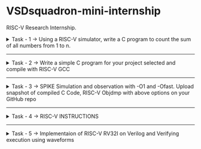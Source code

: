 # VSDsquadron-mini-internship
RISC-V Research Internship.
<details>
   <summary>Task - 1 -> Using a RISC-V simulator, write a C program to count the sum of all numbers from 1 to n.</summary>
   
## Writing a C code to count sum of numbers from 1 to n
1. I started by opening Terminal and creating and opening a new C file in Leafpad and named it as sum1ton.c . I wrote the code in it as shown in below image.
![code ](https://github.com/PULKITMAN/VSD_MINI_ResearchInternship/assets/118650271/0d647449-334d-415f-9237-8736b00b070e)
2. After that, it was compiled, run in the terminal to verify, and the desired output was obtained.
![result 1](https://github.com/PULKITMAN/VSD_MINI_ResearchInternship/assets/118650271/0c544287-ae29-426f-8ce9-61aa62fd8699)
3. Tried with many values of n and obtained results, such as n=100.
![code and result](https://github.com/PULKITMAN/VSD_MINI_ResearchInternship/assets/118650271/b88546ed-16f9-426b-9e4c-1c549559a9c0)
## Running above program in RISC-V Simulator
After running the code in the terminal, I needed to run it in the RISC-V simulator. To do that, I was required to run a specific set of code, which I completed in the steps below:
1. In order to produce a file with the ".o" extension(Assembled File), I first wrote the code to build it using the RISC-V gcc compiler with  'O1' as compiler option.
![risc v gcc file](https://github.com/PULKITMAN/VSD_MINI_ResearchInternship/assets/118650271/7291f1b8-71ca-4b39-90e8-1269fe36f168)
2. Next To obtain the assembly code for the aforementioned C program, I wrote the code ***riscv-unknown-elf-objdump -d sum1ton.o***. I received many assembly codes in return. Merely by appending "| less" to the command, the number of assembly codes shown were lowered. I searched the "main" section to get the instructions for our main code. The byte address for main was found to be 10184 and got 35 instrusctions when using option 1. I saw that the address of every instruction that followed was increased by 4.
![main assembly](https://github.com/PULKITMAN/VSD_MINI_ResearchInternship/assets/118650271/2ef3878a-4e56-48cd-a773-2f953ef3c94c)
3. After this I run the identical instructions with a different parameter, instead of ***O1***, I used ***Ofast***. I didn't observed any changes in the instructions.
   
![main assembly fast](https://github.com/PULKITMAN/VSD_MINI_ResearchInternship/assets/118650271/1d3d065d-cc21-4200-93d1-4564f364b854)

### Task 1 finished
</details>

---

<details>
   <summary>Task - 2 -> Write a simple C program for your project selected and compile with RISC-V GCC</summary>
   
## My project is to develop a 7 segment display driver.
Before writing the code first we should understand what is a "***7 segment display***" and how does it work. Once we understand how does it works we can develop the driver to run it very easily.

### An Overview of 7 Segment Display
One of the most basic kinds of display devices is a 7-segment display, which can show characters from "A" to "F" in addition to numbers from 0 to 9. The term "7 Segment Display" refers to the configuration of seven LEDs, which are placed in the shape of a "8" using hexagonal bars.

Each LED is known as a ‘Segment’ with names a, b, c, d, e, f and g. Most 7 Segment Display have an additional segment in the form of a dot(known as dp). It is technically an 8 Segment Display with 7 Segments responsible for displaying the main numerical data and one dot segment.

Pinout and labelling of the 7 segment display is as shown below:

![7-Segment-Common-Anode-Common-Cathode-Pinout](https://github.com/PULKITMAN/VSD_MINI_ResearchInternship/assets/118650271/b07d4c34-53b3-4f76-8384-b815d33de140)

It requires you to turn on or off a collection of Segments in order to display a specific number. For instance, all segments must be ON except for segment "g" in order to display the number "0".

The following image shows how the numbers '0' through '9' and the letters 'A' to 'F' will look like on a standard 7 Segment Display.

![7-Segment-Display-Number-Formation-Segment-Contol](https://github.com/PULKITMAN/VSD_MINI_ResearchInternship/assets/118650271/3a419c06-db5a-4dcd-beed-354f13a0fea6)

### Types of 7 Segment Displays
There are two main kinds of 7-segment displays, depending on how the LEDs are connected inside. The two are known as the "common cathode" and "common anode".

#### Common Cathode
The cathodes of all eight LEDs in a Common Cathode type 7 Segment Display are linked and made common for the display unit as a whole. Consequently, the full 7-segment display device may be controlled with just 8 pins or connections.

The following image shows the internal connection of a Common Cathode type 7 Segment Display:

![7-Segment-Display-Pinout-Image-2](https://github.com/PULKITMAN/VSD_MINI_ResearchInternship/assets/118650271/7002c2e7-2e7a-4ada-ba51-89cb9435de03)


#### Common Anode
In a Common Anode type 7 Segment Display, the anodes of all the 8 LEDs are connected together and made common for the entire display unit. As a result, we have just 9 pins/connections to control the entire 7 Segment Display unit (8 Cathode pins of 8 LEDs and one common Anode pin).

The following image shows the internal connection of a Common Anode type 7 Segment Display:

![7-Segment-Display-Pinout-Image-3](https://github.com/PULKITMAN/VSD_MINI_ResearchInternship/assets/118650271/8eab72bd-7ed7-4d91-8e40-3f33d88e7837)

There is one important thing about common anode and common cathode type 7 Segment Displays that we need to remember. In case of Common Anode 7 Segment Display, we connect the common anode pin to VCC (i.e., positive of the power supply, usually +5V) all the time. To turn ON a particular segment, we make the corresponding cathode pin LOW.

In case of Common Cathode 7 Segment Display, we connect the common cathode pin to GND (i.e., negative of the power supply) all the time and make a particular anode pin HIGH to turn ON the corresponding segment.

Since we now have basic knowledge of the 7 segment display we can start making the driver for the display.

I am first making the driver for the common cathode display. There will be '4' inputs which will have value either as '0' or '1'. These 4 inputs will represent a 4 bit number thus giving us 16 different values so that we can dispaly the numbers from '0' to '9' and alphabets from 'A' to 'F'.

There will be 7 different outputs each representing a segment of the display and all the outputs will have values either as '0' or '1'.

The truth-table shown in the below image shows the state of the outputs for various inputs. Since, we are making driver for common cathode display, '1' represents that the corresponding LED is on and vice-versa.

![IMG_20240625_023954](https://github.com/PULKITMAN/VSD_MINI_ResearchInternship/assets/118650271/b2867ec1-fa90-4088-8681-7d80b559fee0)

---

To code we can think of making an array of numbers containg decimal counterpart of (abcdefg)<sub>2</sub>. Then according to the input we will take out the number from the array and assign 'a' to 'f' their respective '1s' and '0s'.

The image shown below shows my code. To check the output I have displayed the value of (abcdefg)<sub>2</sub> for the corresponding input number. We can clearly see that the output value is matching the values from the truth-table.

![code for driver](https://github.com/PULKITMAN/VSD_MINI_ResearchInternship/assets/118650271/53a12bc7-a0b6-4651-919b-a594249b2393)

The image attached below shows the output.

![compiled code result driver](https://github.com/PULKITMAN/VSD_MINI_ResearchInternship/assets/118650271/b11e2f95-54c3-49bc-a842-8e7c8027912a)


Now we should update our code and compile it using "***risc-v gcc***" which is the main task.

#### Updated Code:

![code for driver riscv](https://github.com/PULKITMAN/VSD_MINI_ResearchInternship/assets/118650271/98dc65bd-d821-4590-a61c-ec3b2c1f69f1)

#### Compiled Risc v file(.o file) generated:

![risc v compiled driver basic](https://github.com/PULKITMAN/VSD_MINI_ResearchInternship/assets/118650271/51845bcb-e377-406d-9eda-910819553672)

#### "main" method in assembly language:

![ins set driver basic main](https://github.com/PULKITMAN/VSD_MINI_ResearchInternship/assets/118650271/ad1d6b57-a898-4a6c-bbfb-e064d8c3c9d1)

#### "assign" method in assembly language:

![ins set driver basic assign](https://github.com/PULKITMAN/VSD_MINI_ResearchInternship/assets/118650271/7e08a0bb-2a08-400b-9190-075722a105a0)

## Task 2 completed

</details>

---

<details>
   <summary>Task - 3 -> SPIKE Simulation and observation with -O1 and -Ofast. Upload snapshot of compiled C Code, RISC-V Objdmp with above options on your GitHub repo</summary>

The snap of code which I used:

![code for driver](https://github.com/PULKITMAN/VSD_MINI_ResearchInternship/assets/118650271/53a12bc7-a0b6-4651-919b-a594249b2393)

Outputs from C language GCC and RISC-V GCC:

![same output basic driver](https://github.com/PULKITMAN/VSD_MINI_ResearchInternship/assets/118650271/561d2121-c63a-49cb-9d99-a1511079b244)

We can clearly see that both the outputs are same.
### ***objdmp*** of "O1" mode: 

![objdump o1 main basic driver](https://github.com/PULKITMAN/VSD_MINI_ResearchInternship/assets/118650271/47a3139c-f16a-4d75-bc17-81f51cd5d556)

![objdump o1 assign basic driver](https://github.com/PULKITMAN/VSD_MINI_ResearchInternship/assets/118650271/1f4e9670-756c-48b4-bd77-4f516b533163)

---
### ***objdmp*** of "Ofast" mode:

![objdump fast main basic driver](https://github.com/PULKITMAN/VSD_MINI_ResearchInternship/assets/118650271/643c22b1-d462-4a6a-a12a-8adb3fb64f17)

![objdump fast assign basic driver](https://github.com/PULKITMAN/VSD_MINI_ResearchInternship/assets/118650271/42143712-439a-457e-8573-af480d81014e)

---

## Task 3 completed

</details>

---

<details>
   <summary>Task - 4 -> RISC-V INSTRUCTIONS</summary>
   
## INSTRUCTION SET ARCHITECTURE(ISA)

You have to know the language of computer hardware in order to control it. A computer's vocabulary is referred to as an instruction set, and the words that make up its language are called instructions.

The abstract model of a computer includes an Instruction Set Architecture (ISA), which specifies how the software controls the central processing unit (CPU). The Instruction Set Specification Architecture (ISA) serves as an interface between the hardware and software, defining the capabilities and methods of the processor.

## RISC-V ISA

A RISC-V ISA is composed of optional extensions to the base integer ISA and a base integer ISA that is required in every implementation. With the exception of lacking branch delay slots and supporting optional variable-length instruction encodings, the base integer ISAs are remarkably comparable to the early RISC(Reduced Instruction Set Computer) processors.

By convention, RISCV instructions are each  **1 word = 4 bytes = 32 bits**. Divide the 32 bits of an instruction into **“fields”**.

RV32I has x0 register hardwired to constant 0, plus x1-x31 general purpose registers. All registers are 32 bits wide but in RV64I they become 64 bits wide. RV32I is a load-store architecture. This means that only load and store instructions access memory; arithmetic operations use only the registers. User space is 32-bit byte addressable and little endian. We can access the registers by specifying their index numbers.

We define 6 *instruction formats* in RISC-V -
1. R-format
2. I-format
3. S-format
4. B-format
5. U-format
6. J-format

![isa type risc v](https://github.com/PULKITMAN/VSD_MINI_ResearchInternship/assets/118650271/afa984a7-9c10-4627-8bc1-73f59b681e6e)

## R-type Instruction

* R-type is an operation without immediate. The immediate is the number that exists as an integer in the instructions.
* The 7 bits from 0 to 6 are opcode (operation code), used to identify the type of instruction.
* Bits 7 to 11 are the index of the rd register. The Rd register is also called the destination register, and the destination register is the register used to store the result. 
* func3(3-bit), combined with opcode, this field describes what operation to perform.
* rs1 and rs2 arefunc7(7-bit), combined with opcode and fun3, this field describes what operation to perform. called source registers. In most cases, instructions need to read the values of the two source registers for operations. The index of rs1 is in bits 15-19, and the index of rs2 is in bits 20-24.
* This instruction requires opcode plus funct3, and sometimes funct7 together to determine the type of operation that this instruction allows the CPU to perform.

Below image shows the format of all the R-Type instructions:

![all r type ins encoding](https://github.com/PULKITMAN/VSD_MINI_ResearchInternship/assets/118650271/f0654d42-2c5d-4dfb-8614-ca5c2e7692ef)

## I-type Instruction

* I stands for immediate in I-type instructions, indicating that operations are executed using registers and immediate values and are not dependent on memory locations.
* The upper 12 bits of I-type is an immediate number.
* The opcode is different from other instruction formats because the corresponding specific operations are different, and other parts are very similar to R-type.

Below images shows the format of all the I-Type instructions:

![all i type ins encoding](https://github.com/PULKITMAN/VSD_MINI_ResearchInternship/assets/118650271/c18db051-a68b-4754-9ce7-9e9e69a59682)
![all L type ins encoding](https://github.com/PULKITMAN/VSD_MINI_ResearchInternship/assets/118650271/b36f2032-e269-42ec-855d-0d951e14e076)


## S-type Instruction

* S stands for "store" in S-type instructions, indicating that they are store-type instructions that aid in storing register values in memory. This type of command is mostly used for storing.
* The characteristic of S-type instruction is that there is no rd register.
* The immediate is divided into two parts, the first part is in bit 11-5, and the second part is in bit 4-0.

Below image shows the format of all the S-Type instructions:

![all s type ins encoding](https://github.com/PULKITMAN/VSD_MINI_ResearchInternship/assets/118650271/315a3dde-c506-4992-bb63-8eb6ac99faff)

## B-type Instruction

* B stands for branching in an instruction of the B-type, indicating that it is mostly used for branching under specific conditions.
* B-type instructions are mainly used as branch instructions, but they are conditional Branch. It means to decide whether to jump or not need to depend on whether the condition is valid.
* The instruction does not include rd register and funct7, but contains rs1, rs2, funct3 and immediate.
* The immediate is divided into two areas.

Below image shows the format of all the B-Type instructions:

![all b type ins encoding](https://github.com/PULKITMAN/VSD_MINI_ResearchInternship/assets/118650271/00c85763-03bb-44aa-9d1d-371d06bdb4f7)

## U-type Instruction

* U-type instructions are used to send immediate data into the target register. The letter U stands for Upper Immediate instructions.
* A 20-bit immediate is provided in the U-type instruction.
* The final operation result is related to the 20-bit immediate, and the result is written back to the rd register.
* There are no funct3, rs1, rs2, and funct7 in U-type.
* This type of instruction structure is very simple.

Below image shows the format of all the U-Type instructions:

![all u type ins encoding](https://github.com/PULKITMAN/VSD_MINI_ResearchInternship/assets/118650271/84cc49b1-ccf4-4187-950d-3688d266a351)

## J-type Instruction

* J stands for jump in J-type instruction, indicating that jump type instruction is implemented using this instruction format.
* The format of this instruction is very similar to U-type, it only have Rd register and immediate and opcode.

![all j type ins encoding](https://github.com/PULKITMAN/VSD_MINI_ResearchInternship/assets/118650271/71f6238d-0567-4ef2-9ce7-b0d9c5412798)

# Lets decode the instructions given to us

```
ADD r1, r2, r3
```
> * This is a R-Type instruction.
> * From the image in R-Type sub block, we can see:
>   - func7: 0000000
>   - rs2 = r3: 00011
>   - rs1 = r2: 00010
>   - funct3: 000
>   - rd = r1 = 00001
>   - Opcode: 0110011

32 bit instruction: `0000000_00011_00010_000_00001_0110011`

---

```
SUB r3, r1, r2
```
> * This is a R-Type instruction.
> * From the image in R-Type sub block, we can see:
>   - func7: 0100000
>   - rs2 = r2: 00010
>   - rs1 = r1: 00001
>   - funct3: 000
>   - rd = r3 = 00011
>   - Opcode: 0110011

32 bit instruction: `0100000_00010_00001_000_00011_0110011`

---

```
AND r2, r1, r3
```
> * This is a R-Type instruction.
> * From the image in R-Type sub block, we can see:
>   - func7: 0000000
>   - rs2 = r3: 00011
>   - rs1 = r1: 00001
>   - funct3: 111
>   - rd = r2 = 00010
>   - Opcode: 0110011

32 bit instruction: `0000000_00011_00001_111_00010_0110011`

---

```
OR r8, r2, r5
```
> * This is a R-Type instruction.
> * From the image in R-Type sub block, we can see:
>   - func7: 0000000
>   - rs2 = r5: 00101
>   - rs1 = r2: 00010
>   - funct3: 110
>   - rd = r8 = 01000
>   - Opcode: 0110011

32 bit instruction: `0000000_00101_00010_110_01000_0110011`

---

```
XOR r8, r1, r4
```
> * This is a R-Type instruction.
> * From the image in R-Type sub block, we can see:
>   - func7: 0000000
>   - rs2 = r4: 00100
>   - rs1 = r1: 00001
>   - funct3: 100
>   - rd = r8 = 01000
>   - Opcode: 0110011

32 bit instruction: `0000000_00100_00001_100_01000_0110011`

---

```
SLT r10, r2, r4
```
> * This is a R-Type instruction.
> * SLT means Set if Less Than.
> * r10 is the destination register that sets to 1, if r2 is less than r4, else 0 if r2 is greater than r4.
> * From the image in R-Type sub block, we can see:
>   - func7: 0000000
>   - rs2 = r4: 00100
>   - rs1 = r1: 00010
>   - funct3: 010
>   - rd = r10 = 01010
>   - Opcode: 0110011

32 bit instruction: `0000000_00100_00010_010_01010_0110011`

---

```
ADDI r12, r3, 5
```
> * This is an I-Type instruction.
> * From the image in I-Type sub block, we can see:
>   - imm[11:0] = 5: 000000001001 
>   - rs1 = r3: 00011
>   - funct3: 000
>   - rd = r12 = 01100
>   - Opcode: 0010011

32 bit instruction: `000000001001_00011_000_01100_0010011`

---

```
SW r3, r1, 4
```
> * This is a S-Type instruction.
> * r3 is the source register. This instruction will store the value located in register r1 at the address obtained by adding the immediate value 4 with the address located in register r1.
> * From the image in S-Type sub block, we can see:
>   - imm[11:5]: 0000000
>   - rs2 = r3: 00011
>   - rs1 = r1: 00001
>   - funct3: 010
>   - imm[4:0]: 00100
>   - Opcode: 0100011

32 bit instruction: `0000000_00011_00001_010_00100_0100011`

---

```
SRL r16, r11, r2
```
> * This is a R-Type instruction.
> * SRL means Logical Shift Right.
> * r16 is the destination register, in which the value stored in r11 will be written after performing logical right shift based on the number stored in r2.
> * From the image in R-Type sub block, we can see:
>   - func7: 0000000
>   - rs2 = r2: 00010 
>   - rs1 = r11: 01011
>   - funct3: 101
>   - rd = r16 = 10000
>   - Opcode: 0110011

32 bit instruction: `0000000_00010_01011_101_10000_0110011`

---

```
BNE r0, r1, 20
```
> * This is a B-Type instruction.
> * BNE means Branch if Not Equal.
> * Here BNE specifies the condition that the value stored in r0 != (is not equal to) the value stored in r1. If the condition becomes true, Program Counter will be updated by PC + 20, else PC + 4 for next instruction.
> * From the image in B-Type sub block, we can see:
>   - imm[12|10:5]:0000001
>   - rs2 = r1: 00001 
>   - rs1 = r0: 00000
>   - funct3: 001
>   - imm[4:1|11]: 01000
>   - Opcode: 1100011

32 bit instruction: `0000001_00001_00000_001_01000_1100011`

---

```
BEQ r0, r0, 15
```
> * This is a B-Type instruction.
> * BEQ means Branch if Equal.
> * Here BEQ specifies the condition that the value stored in r0 == (is equal to) the value stored in r0. If the condition becomes true, Program Counter will be updated by PC + 15, else PC + 4 for next instruction.
> * From the image in B-Type sub block, we can see:
>   - imm[12|10:5]:0000000
>   - rs2 = r0: 00000 
>   - rs1 = r0: 00000
>   - funct3: 000
>   - imm[4:1|11]: 11110
>   - Opcode: 1100011

32 bit instruction: `0000000_00000_00000_000_11110_1100011`

---

```
LW r13, r11, 2
```
> * This is a I-Type instruction.
> * LW means Load Word.
> * r13 is the destination register that will hold the value fetched from the memory location calculated by using (address value stored in r11 + immediate value)
> * From the image in I-Type sub block, we can see:
>   - imm[11:0] = 2: 000000000010 
>   - rs1 = r11: 01011
>   - funct3: 010
>   - rd = r13 = 01101
>   - Opcode: 0000011

32 bit instruction: `000000000010_01011_010_01101_0000011`

---

```
SLL r15, r11, r2
```
> * This is a R-Type instruction.
> * SLL means Logical Shift Left.
> * r15 is the destination register, in which the value stored in r11 will be written after performing logical left shift based on the number stored in r2.
> * From the image in R-Type sub block, we can see:
>   - func7: 0000000
>   - rs2 = r2: 00010 
>   - rs1 = r11: 01011
>   - funct3: 001
>   - rd = r15 = 01111
>   - Opcode: 0110011

32 bit instruction: `0000000_00010_01011_001_01111_0110011`

## Task 4 Complete.

</details>
 
---

<details>
   <summary>Task - 5 -> Implementaion of RISC-V RV32I on Verilog and Verifying execution using waveforms</summary>

# RV32 I
RV32I refers to the 32-bit base integer instruction set architecture (ISA) of RISC-V, an open-source hardware instruction set architecture based on established reduced instruction set computing (RISC) principles.

# BLOCK DIAGRAM OF RISC-V RV32I
![block rv32i](https://github.com/PULKITMAN/VSD_MINI_ResearchInternship/assets/118650271/49a31768-868c-4f6d-994c-762b1fdc1a21)

# INSTRUCTION SET OF RISC-V RV32I
![ins rv32i](https://github.com/PULKITMAN/VSD_MINI_ResearchInternship/assets/118650271/1790524a-cd90-4e58-88fe-def792136a0c)


</details>
